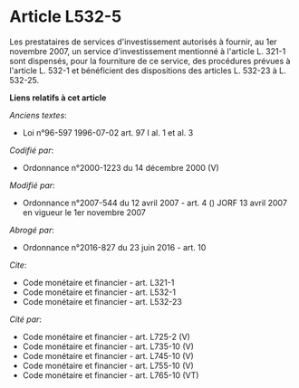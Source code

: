 # Article L532-5

Les prestataires de services d'investissement autorisés à fournir, au 1er novembre 2007, un service d'investissement
mentionné à l'article L. 321-1 sont dispensés, pour la fourniture de ce service, des procédures prévues à l'article L. 532-1
et bénéficient des dispositions des articles L. 532-23 à L. 532-25.

**Liens relatifs à cet article**

_Anciens textes_:

  - Loi n°96-597 1996-07-02 art. 97 I al. 1 et al. 3

_Codifié par_:

  - Ordonnance n°2000-1223 du 14 décembre 2000 (V)

_Modifié par_:

  - Ordonnance n°2007-544 du 12 avril 2007 - art. 4 () JORF 13 avril 2007 en vigueur le 1er novembre 2007

_Abrogé par_:

  - Ordonnance n°2016-827 du 23 juin 2016 - art. 10

_Cite_:

  - Code monétaire et financier - art. L321-1
  - Code monétaire et financier - art. L532-1
  - Code monétaire et financier - art. L532-23

_Cité par_:

  - Code monétaire et financier - art. L725-2 (V)
  - Code monétaire et financier - art. L735-10 (V)
  - Code monétaire et financier - art. L745-10 (V)
  - Code monétaire et financier - art. L755-10 (V)
  - Code monétaire et financier - art. L765-10 (VT)
